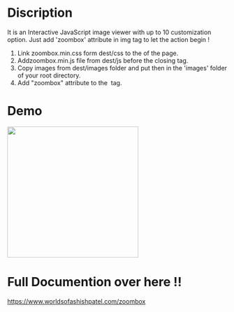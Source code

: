 # Discription
It is an Interactive JavaScript image viewer with up to 10 customization option. Just add 'zoombox' attribute in img tag to let the action begin !

1. Link zoombox.min.css form dest/css to the <head> of the page.
2. Addzoombox.min.js file from dest/js before the closing </body> tag.
4. Copy images from dest/images folder and put then in the 'images' folder of your root directory.
3. Add "zoombox" attribute to the <img> tag.
# Demo
<img src="https://worldsofashishpatel.com/github-preview/react-redux-todo-app.png" height="300">

# Full Documention over here !!
https://www.worldsofashishpatel.com/zoombox
